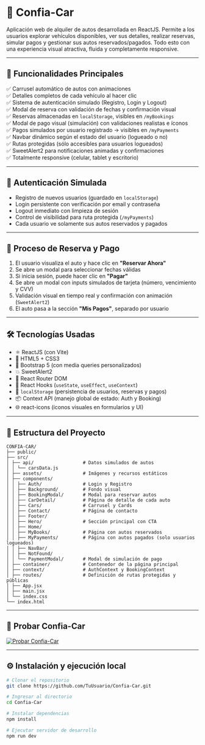 # 🚗 Confia-Car

Aplicación web de alquiler de autos desarrollada en ReactJS. Permite a los usuarios explorar vehículos disponibles, ver sus detalles, realizar reservas, simular pagos y gestionar sus autos reservados/pagados. Todo esto con una experiencia visual atractiva, fluida y completamente responsive.

---

## 🎯 Funcionalidades Principales

✅ Carrusel automático de autos con animaciones  
✅ Detalles completos de cada vehículo al hacer clic  
✅ Sistema de autenticación simulado (Registro, Login y Logout)  
✅ Modal de reserva con validación de fechas y confirmación visual  
✅ Reservas almacenadas en `localStorage`, visibles en `/myBookings`  
✅ Modal de pago visual (simulación) con validaciones realistas e íconos  
✅ Pagos simulados por usuario registrado → visibles en `/myPayments`  
✅ Navbar dinámico según el estado del usuario (logueado o no)  
✅ Rutas protegidas (sólo accesibles para usuarios logueados)  
✅ SweetAlert2 para notificaciones animadas y confirmaciones  
✅ Totalmente responsive (celular, tablet y escritorio)

---

## 🔐 Autenticación Simulada

- Registro de nuevos usuarios (guardado en `localStorage`)
- Login persistente con verificación por email y contraseña
- Logout inmediato con limpieza de sesión
- Control de visibilidad para ruta protegida (`/myPayments`)
- Cada usuario ve solamente sus autos reservados y pagados

---

## 💸 Proceso de Reserva y Pago

1. El usuario visualiza el auto y hace clic en **"Reservar Ahora"**
2. Se abre un modal para seleccionar fechas válidas
3. Si inicia sesión, puede hacer clic en **"Pagar"**
4. Se abre un modal con inputs simulados de tarjeta (número, vencimiento y CVV)
5. Validación visual en tiempo real y confirmación con animación (`SweetAlert2`)
6. El auto pasa a la sección **"Mis Pagos"**, separado por usuario

---

## 🛠️ Tecnologías Usadas

- ⚛️ ReactJS (con Vite)
- 🎯 HTML5 + CSS3
- 💅 Bootstrap 5 (con media queries personalizados)
- 💥 SweetAlert2
- 🔁 React Router DOM
- 🎣 React Hooks (`useState`, `useEffect`, `useContext`)
- 💾 `localStorage` (persistencia de usuarios, reservas y pagos)
- 📦 Context API (manejo global de estado: Auth y Booking)
- 🌐 react-icons (íconos visuales en formularios y UI)

---

## 📁 Estructura del Proyecto

```
CONFIA-CAR/
├── public/
├── src/
│ ├── api/                  # Datos simulados de autos
│ │ └── carsData.js
│ ├── assets/               # Imágenes y recursos estáticos
│ ├── components/
│ │ ├── Auth/               # Login y Registro
│ │ ├── Background/         # Fondo visual
│ │ ├── BookingModal/       # Modal para reservar autos
│ │ ├── CarDetail/          # Página de detalle de cada auto
│ │ ├── Cars/               # Carrusel y Cards
│ │ ├── Contact/            # Página de contacto
│ │ ├── Footer/
│ │ ├── Hero/               # Sección principal con CTA
│ │ ├── Home/
│ │ ├── MyBooks/            # Página con autos reservados
│ │ ├── MyPayments/         # Página con autos pagados (solo usuarios logueados)
│ │ ├── NavBar/
│ │ ├── NotFound/
│ │ └── PaymentModal/       # Modal de simulación de pago
│ ├── container/            # Contenedor de la página principal
│ ├── context/              # AuthContext y BookingContext
│ ├── routes/               # Definición de rutas protegidas y públicas
│ ├── App.jsx
│ ├── main.jsx
│ └── index.css
└── index.html
```

---

## 🚀 Probar Confia-Car

[![Probar Confia-Car](https://img.shields.io/badge/Probar%20Confia--Car-%236c757d?style=for-the-badge&logo=netlify&logoColor=white)](https://confia-car-renta.netlify.app/)

---

## ⚙️ Instalación y ejecución local

```bash
# Clonar el repositorio
git clone https://github.com/TuUsuario/Confia-Car.git

# Ingresar al directorio
cd Confia-Car

# Instalar dependencias
npm install

# Ejecutar servidor de desarrollo
npm run dev
```
